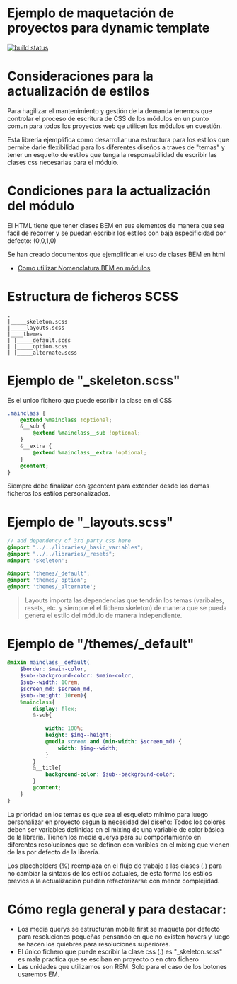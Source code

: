 # Ejemplo de maquetación de proyectos para dynamic template #

[![build status](https://git.roiback.com/webmobile/REPO_URL/badges/master/build.svg)](https://git.roiback.com/webmobile/REPO_URL/builds)

# Consideraciones para la actualización de estilos #

Para hagilizar el mantenimiento y gestión de la demanda tenemos que controlar el proceso de escritura de CSS de los módulos en un punto comun para todos los proyectos web qe utilicen los módulos en cuestión.

Esta libreria ejemplifica como desarrollar una estructura para los estilos que permite darle flexibilidad para los diferentes diseños a traves de "temas" y tener un esquelto de estilos que tenga la responsabilidad de escribir las clases css necesarias para el módulo.

# Condiciones para la actualización del módulo #

El HTML tiene que tener clases BEM en sus elementos de manera que sea facil de recorrer y se puedan escribir los estilos con baja especificidad por defecto: (0,0,1,0)

Se han creado documentos que ejemplifican el uso de clases BEM en html
* [Como utilizar Nomenclatura BEM en módulos](https://git.roiback.com/libs/dynamic_templates/wikis/Nomenclatura-BEM)

# Estructura de ficheros SCSS

```
.
|_____skeleton.scss
|_____layouts.scss
|____themes
| |_____default.scss
| |_____option.scss
| |_____alternate.scss
```

# Ejemplo de "_skeleton.scss"

Es el unico fichero que puede escribir la clase en el CSS

```scss
.mainclass {
    @extend %mainclass !optional;
    &__sub {
        @extend %mainclass__sub !optional;
    }
    &__extra {
        @extend %mainclass__extra !optional;
    }
    @content;
}
```

Siempre debe finalizar con @content para extender desde los demas ficheros los estilos personalizados.

# Ejemplo de "_layouts.scss"

```scss
// add dependency of 3rd party css here
@import "../../libraries/_basic_variables";
@import "../../libraries/_resets";
@import 'skeleton';

@import 'themes/_default';
@import 'themes/_option';
@import 'themes/_alternate';
```

> Layouts importa las dependencias que tendrán los temas (varibales, resets, etc. y siempre el el fichero skeleton) de manera que se pueda genera el estilo del módulo de manera independiente.

# Ejemplo de "/themes/_default"

```scss
@mixin mainclass__default(
    $border: $main-color,
    $sub--background-color: $main-color,
    $sub--width: 10rem,
    $screen_md: $screen_md,
    $sub--height: 10rem){
    %mainclass{
        display: flex;     
        &-sub{
            
            width: 100%;
            height: $img--height;
            @media screen and (min-width: $screen_md) {
                width: $img--width;
            }
        }
        &__title{
            background-color: $sub--background-color;
        }
        @content;
    }
}

```

La prioridad en los temas es que sea el esqueleto mínimo para luego personalizar en proyecto segun la necesidad del diseño:
Todos los colores deben ser variables definidas en el mixing de una variable de color básica de la libreria. Tienen los media querys para su comportamiento en diferentes resoluciones que se definen con varibles en el mixing que vienen de las por defecto de la librería.


Los placeholders (%) reemplaza en el flujo de trabajo a las clases (.) para no cambiar la sintaxis de los estilos actuales, de esta forma los estilos previos a la actualización pueden refactorizarse con menor complejidad.

# Cómo regla general y para destacar:
* Los media querys se estructuran mobile first se maqueta por defecto para resoluciones pequeñas pensando en que no existen hovers y luego se hacen los quiebres para resoluciones superiores.
* El único fichero que puede escribir la clase css (.) es "_skeleton.scss" es mala practica que se esciban en proyecto o en otro fichero
* Las unidades que utilizamos son REM. Solo para el caso de los botones usaremos EM.
